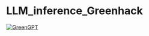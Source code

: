 # LLM_inference_Greenhack

[![GreenGPT](https://img.youtube.com/vi/mC6s2D3xzDs/0.jpg)](https://www.youtube.com/watch?v=mC6s2D3xzDs?t=41)

